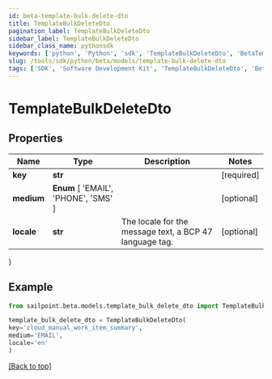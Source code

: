```yaml
---
id: beta-template-bulk-delete-dto
title: TemplateBulkDeleteDto
pagination_label: TemplateBulkDeleteDto
sidebar_label: TemplateBulkDeleteDto
sidebar_class_name: pythonsdk
keywords: ['python', 'Python', 'sdk', 'TemplateBulkDeleteDto', 'BetaTemplateBulkDeleteDto'] 
slug: /tools/sdk/python/beta/models/template-bulk-delete-dto
tags: ['SDK', 'Software Development Kit', 'TemplateBulkDeleteDto', 'BetaTemplateBulkDeleteDto']
---
```


# TemplateBulkDeleteDto


## Properties

Name | Type | Description | Notes
------------ | ------------- | ------------- | -------------
**key** | **str** |  | [required]
**medium** |  **Enum** [  'EMAIL',    'PHONE',    'SMS' ] |  | [optional] 
**locale** | **str** | The locale for the message text, a BCP 47 language tag. | [optional] 
}

## Example

```python
from sailpoint.beta.models.template_bulk_delete_dto import TemplateBulkDeleteDto

template_bulk_delete_dto = TemplateBulkDeleteDto(
key='cloud_manual_work_item_summary',
medium='EMAIL',
locale='en'
)

```
[[Back to top]](#) 

